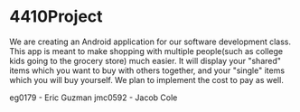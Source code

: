 # 4410Project

We are creating an Android application for our software development class. This app is meant to make shopping with multiple 
people(such as college kids going to the grocery store) much easier. It will display your "shared" items which you want to buy
with others together, and your "single" items which you will buy yourself. We plan to implement the cost to pay as well.

eg0179 - Eric Guzman
jmc0592 - Jacob Cole
